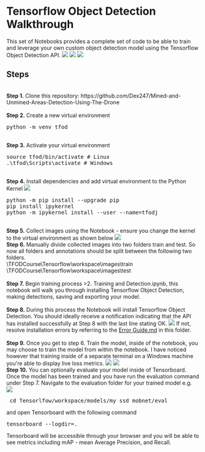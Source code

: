 # Tensorflow Object Detection Walkthrough
<p>This set of Notebooks provides a complete set of code to be able to train and leverage your own custom object detection model using the Tensorflow Object Detection API. 
<img src="https://user-images.githubusercontent.com/38394300/194756817-53ebbb4f-407c-43ab-84bf-497535eca636.JPG">
<img src="https://user-images.githubusercontent.com/38394300/194757687-cb879168-fa57-41ed-9425-c11eabf1b24c.JPG">
<img src="https://user-images.githubusercontent.com/38394300/194758376-0eae3770-f72a-48b7-8a9f-5a84c6e9efc8.jpg">

## Steps
<br />
<b>Step 1.</b> Clone this repository:  https://github.com/Dex247/Mined-and-Unmined-Areas-Detection-Using-The-Drone
<br/><br/>
<b>Step 2.</b> Create a new virtual environment 
<pre>
python -m venv tfod
</pre> 
<br/>
<b>Step 3.</b> Activate your virtual environment
<pre>
source tfod/bin/activate # Linux
.\tfod\Scripts\activate # Windows 
</pre>
<br/>
<b>Step 4.</b> Install dependencies and add virtual environment to the Python Kernel
<img src="https://user-images.githubusercontent.com/38394300/194757548-a9239aff-42cc-48c3-8aff-eb25bda8b4ef.JPG">
<pre>
python -m pip install --upgrade pip
pip install ipykernel
python -m ipykernel install --user --name=tfodj
</pre>
<br/>
<b>Step 5.</b> Collect images using the Notebook - ensure you change the kernel to the virtual environment as shown below
<img src="https://i.imgur.com/8yac6Xl.png"> 
<br/>
<b>Step 6.</b> Manually divide collected images into two folders train and test. So now all folders and annotations should be split between the following two folders. <br/>
\TFODCourse\Tensorflow\workspace\images\train<br />
\TFODCourse\Tensorflow\workspace\images\test
<br/><br/>
<b>Step 7.</b> Begin training process >2. Training and Detection.ipynb</a>, this notebook will walk you through installing Tensorflow Object Detection, making detections, saving and exporting your model. 
<br /><br/>
<b>Step 8.</b> During this process the Notebook will install Tensorflow Object Detection. You should ideally receive a notification indicating that the API has installed successfully at Step 8 with the last line stating OK.  
<img src="https://i.imgur.com/FSQFo16.png">
If not, resolve installation errors by referring to the <a href="https://https://github.com/Dex247/Mined-and-Unmined-Areas-Detection-Using-The-Drone/main/README.md">Error Guide.md</a> in this folder.
<br /> <br/>
<b>Step 9.</b> Once you get to step 6. Train the model, inside of the notebook, you may choose to train the model from within the notebook. I have noticed however that training inside of a separate terminal on a Windows machine you're able to display live loss metrics. 
<img src="https://user-images.githubusercontent.com/38394300/194758685-0f557bb6-f61c-4e4f-8833-4d9d282dfad4.JPG"> 
<img src="https://user-images.githubusercontent.com/38394300/194758847-a4365a25-0cb9-41cd-8f06-075fa9efdb2d.JPG">

<br />
<b>Step 10.</b> You can optionally evaluate your model inside of Tensorboard. Once the model has been trained and you have run the evaluation command under Step 7. Navigate to the evaluation folder for your trained model e.g. 
<img src="https://user-images.githubusercontent.com/38394300/194759175-80e032a1-1adf-4fe2-80a8-0bdfa31069ff.JPG">
<pre> cd Tensorlfow/workspace/models/my_ssd_mobnet/eval</pre> 
and open Tensorboard with the following command
<pre>tensorboard --logdir=. </pre>
Tensorboard will be accessible through your browser and you will be able to see metrics including mAP - mean Average Precision, and Recall.
<br />
